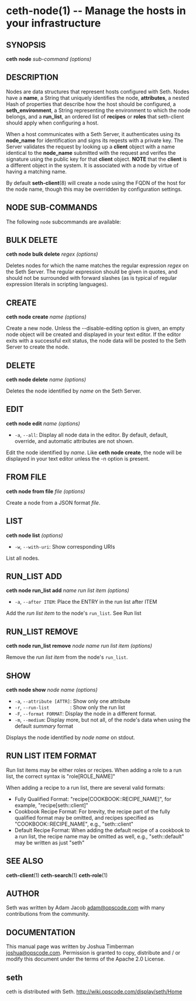 ceth-node(1) -- Manage the hosts in your infrastructure
========================================

## SYNOPSIS

__ceth__ __node__ _sub-command_ _(options)_

## DESCRIPTION
Nodes are data structures that represent hosts configured with Seth.
Nodes have a __name__, a String that uniquely identifies the node,
__attributes__, a nested Hash of properties that describe how the host
should be configured, a __seth\_environment__, a String representing the
environment to which the node belongs, and a __run\_list__, an ordered
list of __recipes__ or __roles__ that seth-client should apply when
configuring a host.

When a host communicates with a Seth Server, it authenticates using its
__node\_name__ for identification and signs its reqests with a private
key.  The Server validates the request by looking up a __client__ object
with a name identical to the __node\_name__ submitted with the request
and verifes the signature using the public key for that __client__
object. __NOTE__ that the __client__ is a different object in the
system. It is associated with a node by virtue of having a matching
name.

By default __seth-client__(8) will create a node using the FQDN of the
host for the node name, though this may be overridden by configuration
settings.

## NODE SUB-COMMANDS
The following `node` subcommands are available:

## BULK DELETE
__ceth node bulk delete__ _regex_ _(options)_

Deletes nodes for which the name matches the regular expression _regex_
on the Seth Server. The regular expression should be given in quotes,
and should not be surrounded with forward slashes (as is typical of
regular expression literals in scripting languages).

## CREATE
__ceth node create__ _name_ _(options)_

Create a new node. Unless the --disable-editing option is given, an empty node
object will be created and displayed in your text editor. If the editor
exits with a successful exit status, the node data will be posted to the
Seth Server to create the node.

## DELETE
__ceth node delete__ _name_ _(options)_

Deletes the node identified by _name_ on the Seth Server.

## EDIT
__ceth node edit__ _name_ _(options)_

  * `-a`, `--all`:
    Display all node data in the editor. By default, default, override,
    and automatic attributes are not shown.

Edit the node identified by _name_. Like __ceth node create__, the node
will be displayed in your text editor unless the -n option is present.

## FROM FILE
__ceth node from file__ _file_ _(options)_

Create a node from a JSON format _file_.

## LIST
__ceth node list__ _(options)_

  * `-w`, `--with-uri`:
    Show corresponding URIs

List all nodes.

## RUN\_LIST ADD
__ceth node run_list add__ _name_ _run list item_ _(options)_

  * `-a`, `--after ITEM`:
    Place the ENTRY in the run list after ITEM

Add the _run list item_ to the node's `run_list`. See Run list

## RUN\_LIST REMOVE
__ceth node run_list remove__ _node name_ _run list item_ _(options)_

Remove the _run list item_ from the node's `run_list`.

## SHOW
__ceth node show__ _node name_ _(options)_

  * `-a`, `--attribute [ATTR]`:
    Show only one attribute
  * `-r`, `--run-list        `:
    Show only the run list
  * `-F`, `--format FORMAT`:
    Display the node in a different format.
  * `-m`, `--medium`:
    Display more, but not all, of the node's data when using the default
    _summary_ format

Displays the node identified by _node name_ on stdout.

## RUN LIST ITEM FORMAT
Run list items may be either roles or recipes. When adding a role to a
run list, the correct syntax is "role[ROLE\_NAME]"

When adding a recipe to a run list, there are several valid formats:

  * Fully Qualified Format:
    "recipe[COOKBOOK::RECIPE\_NAME]", for example, "recipe[seth::client]"
  * Cookbook Recipe Format:
    For brevity, the recipe part of the fully qualified format may be omitted, and recipes specified as "COOKBOOK::RECIPE\_NAME", e.g., "seth::client"
  * Default Recipe Format:
    When adding the default recipe of a cookbook to a run list, the recipe name may be omitted as well, e.g., "seth::default" may be written as just "seth"

## SEE ALSO
  __ceth-client__(1) __ceth-search__(1) __ceth-role__(1)

## AUTHOR
   Seth was written by Adam Jacob <adam@opscode.com> with many contributions from the community.

## DOCUMENTATION
   This manual page was written by Joshua Timberman <joshua@opscode.com>.
   Permission is granted to copy, distribute and / or modify this document under the terms of the Apache 2.0 License.

## seth
   ceth is distributed with Seth. <http://wiki.opscode.com/display/seth/Home>


